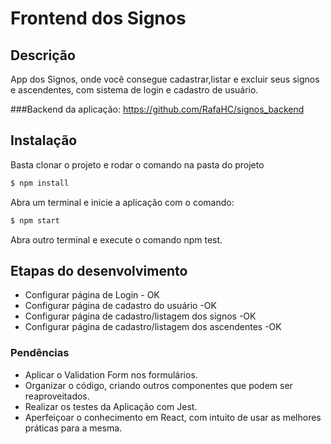 # Frontend dos Signos

## Descrição

  App dos Signos, onde você consegue cadastrar,listar e excluir seus signos e ascendentes, com sistema de login e cadastro de usuário.
  
  ###Backend da aplicação: https://github.com/RafaHC/signos_backend
  
## Instalação

Basta clonar o projeto e rodar o comando na pasta do projeto
```bash
$ npm install 
```

Abra um terminal e inicie a aplicação com o comando:
```bash
$ npm start 
```

Abra outro terminal e execute o comando npm test.

## Etapas do desenvolvimento

- Configurar página de Login - OK
- Configurar página de cadastro do usuário -OK
- Configurar página de cadastro/listagem dos signos -OK
- Configurar página de cadastro/listagem dos ascendentes -OK


### Pendências

- Aplicar o Validation Form nos formulários.
- Organizar o código, criando outros componentes que podem ser reaproveitados.
- Realizar os testes da Aplicação com Jest.
- Aperfeiçoar o conhecimento em React, com intuito de usar as melhores práticas para a mesma.

  
